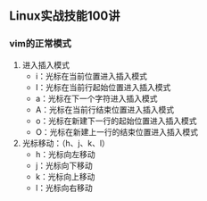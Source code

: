 ## Linux实战技能100讲
### vim的正常模式
1. 进入插入模式
    - i：光标在当前位置进入插入模式
    - I：光标在当前行起始位置进入插入模式
    - a：光标在下一个字符进入插入模式
    - A：光标在当前行结束位置进入插入模式
    - o：光标在新建下一行的起始位置进入插入模式
    - O：光标在新建上一行的结束位置进入插入模式
2. 光标移动：（h、j、k、l）
   - h：光标向左移动
   - j：光标向下移动
   - k：光标向上移动
   - l：光标向右移动